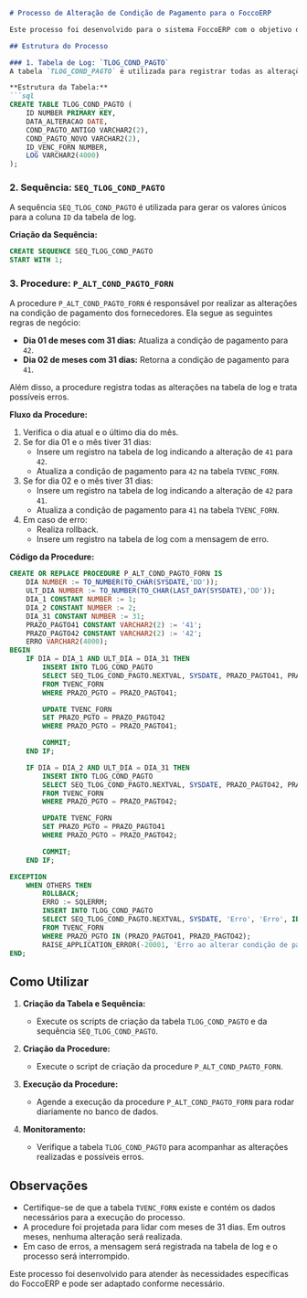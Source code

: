 ```md
# Processo de Alteração de Condição de Pagamento para o FoccoERP

Este processo foi desenvolvido para o sistema FoccoERP com o objetivo de alterar automaticamente a condição de pagamento no cadastro dos fornecedores em meses com 31 dias. O processo é composto por uma tabela de log, uma sequência e uma procedure que realiza as alterações necessárias.

## Estrutura do Processo

### 1. Tabela de Log: `TLOG_COND_PAGTO`
A tabela `TLOG_COND_PAGTO` é utilizada para registrar todas as alterações realizadas na condição de pagamento, bem como eventuais erros ocorridos durante o processo.

**Estrutura da Tabela:**
```sql
CREATE TABLE TLOG_COND_PAGTO (
    ID NUMBER PRIMARY KEY,
    DATA_ALTERACAO DATE,
    COND_PAGTO_ANTIGO VARCHAR2(2),
    COND_PAGTO_NOVO VARCHAR2(2),
    ID_VENC_FORN NUMBER,
    LOG VARCHAR2(4000)
);
```

### 2. Sequência: `SEQ_TLOG_COND_PAGTO`
A sequência `SEQ_TLOG_COND_PAGTO` é utilizada para gerar os valores únicos para a coluna `ID` da tabela de log.

**Criação da Sequência:**
```sql
CREATE SEQUENCE SEQ_TLOG_COND_PAGTO
START WITH 1;
```

### 3. Procedure: `P_ALT_COND_PAGTO_FORN`
A procedure `P_ALT_COND_PAGTO_FORN` é responsável por realizar as alterações na condição de pagamento dos fornecedores. Ela segue as seguintes regras de negócio:

- **Dia 01 de meses com 31 dias:** Atualiza a condição de pagamento para `42`.
- **Dia 02 de meses com 31 dias:** Retorna a condição de pagamento para `41`.

Além disso, a procedure registra todas as alterações na tabela de log e trata possíveis erros.

**Fluxo da Procedure:**
1. Verifica o dia atual e o último dia do mês.
2. Se for dia 01 e o mês tiver 31 dias:
   - Insere um registro na tabela de log indicando a alteração de `41` para `42`.
   - Atualiza a condição de pagamento para `42` na tabela `TVENC_FORN`.
3. Se for dia 02 e o mês tiver 31 dias:
   - Insere um registro na tabela de log indicando a alteração de `42` para `41`.
   - Atualiza a condição de pagamento para `41` na tabela `TVENC_FORN`.
4. Em caso de erro:
   - Realiza rollback.
   - Insere um registro na tabela de log com a mensagem de erro.

**Código da Procedure:**
```sql
CREATE OR REPLACE PROCEDURE P_ALT_COND_PAGTO_FORN IS
    DIA NUMBER := TO_NUMBER(TO_CHAR(SYSDATE,'DD'));
    ULT_DIA NUMBER := TO_NUMBER(TO_CHAR(LAST_DAY(SYSDATE),'DD'));
    DIA_1 CONSTANT NUMBER := 1;
    DIA_2 CONSTANT NUMBER := 2;
    DIA_31 CONSTANT NUMBER := 31;
    PRAZO_PAGTO41 CONSTANT VARCHAR2(2) := '41';
    PRAZO_PAGTO42 CONSTANT VARCHAR2(2) := '42';
    ERRO VARCHAR2(4000);
BEGIN
    IF DIA = DIA_1 AND ULT_DIA = DIA_31 THEN
        INSERT INTO TLOG_COND_PAGTO
        SELECT SEQ_TLOG_COND_PAGTO.NEXTVAL, SYSDATE, PRAZO_PAGTO41, PRAZO_PAGTO42, ID, 'Alteração de Cond_Pagto de 41 para 42'
        FROM TVENC_FORN
        WHERE PRAZO_PGTO = PRAZO_PAGTO41;

        UPDATE TVENC_FORN
        SET PRAZO_PGTO = PRAZO_PAGTO42
        WHERE PRAZO_PGTO = PRAZO_PAGTO41;

        COMMIT;
    END IF;

    IF DIA = DIA_2 AND ULT_DIA = DIA_31 THEN
        INSERT INTO TLOG_COND_PAGTO
        SELECT SEQ_TLOG_COND_PAGTO.NEXTVAL, SYSDATE, PRAZO_PAGTO42, PRAZO_PAGTO41, ID, 'Alteração de Cond_Pagto de 42 para 41'
        FROM TVENC_FORN
        WHERE PRAZO_PGTO = PRAZO_PAGTO42;

        UPDATE TVENC_FORN
        SET PRAZO_PGTO = PRAZO_PAGTO41
        WHERE PRAZO_PGTO = PRAZO_PAGTO42;

        COMMIT;
    END IF;

EXCEPTION
    WHEN OTHERS THEN
        ROLLBACK;
        ERRO := SQLERRM;
        INSERT INTO TLOG_COND_PAGTO
        SELECT SEQ_TLOG_COND_PAGTO.NEXTVAL, SYSDATE, 'Erro', 'Erro', ID, ERRO
        FROM TVENC_FORN
        WHERE PRAZO_PGTO IN (PRAZO_PAGTO41, PRAZO_PAGTO42);
        RAISE_APPLICATION_ERROR(-20001, 'Erro ao alterar condição de pagamento.');
END;
```

## Como Utilizar

1. **Criação da Tabela e Sequência:**
   - Execute os scripts de criação da tabela `TLOG_COND_PAGTO` e da sequência `SEQ_TLOG_COND_PAGTO`.

2. **Criação da Procedure:**
   - Execute o script de criação da procedure `P_ALT_COND_PAGTO_FORN`.

3. **Execução da Procedure:**
   - Agende a execução da procedure `P_ALT_COND_PAGTO_FORN` para rodar diariamente no banco de dados.

4. **Monitoramento:**
   - Verifique a tabela `TLOG_COND_PAGTO` para acompanhar as alterações realizadas e possíveis erros.

## Observações

- Certifique-se de que a tabela `TVENC_FORN` existe e contém os dados necessários para a execução do processo.
- A procedure foi projetada para lidar com meses de 31 dias. Em outros meses, nenhuma alteração será realizada.
- Em caso de erros, a mensagem será registrada na tabela de log e o processo será interrompido.

Este processo foi desenvolvido para atender às necessidades específicas do FoccoERP e pode ser adaptado conforme necessário.
```
